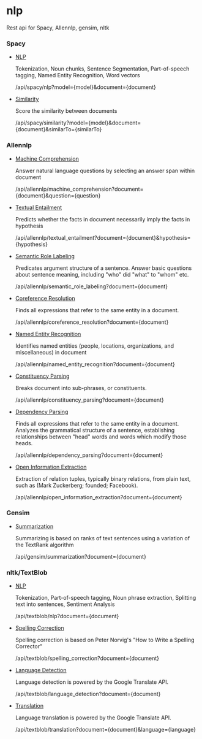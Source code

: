 # nlp

Rest api for Spacy, Allennlp, gensim, nltk

### Spacy
- [NLP](https://spacy.io)

  Tokenization, Noun chunks, Sentence Segmentation, Part-of-speech tagging, Named Entity Recognition, Word vectors

  /api/spacy/nlp?model={model}&document={document}
  
- [Similarity](https://spacy.io)

  Score the similarity between documents
  
  /api/spacy/similarity?model={model}&document={document}&similarTo={similarTo}

### Allennlp
- [Machine Comprehension](https://demo.allennlp.org/machine-comprehension)

  Answer natural language questions by selecting an answer span within document
  
  /api/allennlp/machine_comprehension?document={document}&question={question}
  
- [Textual Entailment](https://demo.allennlp.org/textual-entailment)

  Predicts whether the facts in document necessarily imply the facts in hypothesis
  
  /api/allennlp/textual_entailment?document={document}&hypothesis={hypothesis}
  
- [Semantic Role Labeling](https://demo.allennlp.org/semantic-role-labeling)

  Predicates argument structure of a sentence. Answer basic questions about sentence meaning, including "who" did "what" to "whom" etc.
  
  /api/allennlp/semantic_role_labeling?document={document}
  
- [Coreference Resolution](https://demo.allennlp.org/coreference-resolution)

  Finds all expressions that refer to the same entity in a document.
  
  /api/allennlp/coreference_resolution?document={document}
  
- [Named Entity Recognition](https://demo.allennlp.org/named-entity-recognition)

  Identifies named entities (people, locations, organizations, and miscellaneous) in document
  
  /api/allennlp/named_entity_recognition?document={document}
  
- [Constituency Parsing](https://demo.allennlp.org/constituency-parsing)

  Breaks document into sub-phrases, or constituents.
  
  /api/allennlp/constituency_parsing?document={document}
  
- [Dependency Parsing](https://demo.allennlp.org/dependency-parsing)

  Finds all expressions that refer to the same entity in a document. Analyzes the grammatical structure of a sentence, establishing relationships between "head" words and words which modify those heads.
  
  /api/allennlp/dependency_parsing?document={document}
  
- [Open Information Extraction](https://demo.allennlp.org/open-information-extraction)

  Extraction of relation tuples, typically binary relations, from plain text, such as (Mark Zuckerberg; founded; Facebook).
  
  /api/allennlp/open_information_extraction?document={document}
  
### Gensim
- [Summarization](https://radimrehurek.com/gensim/summarization/summariser.html)

  Summarizing is based on ranks of text sentences using a variation of the TextRank algorithm

  /api/gensim/summarization?document={document}
  
### nltk/TextBlob
- [NLP](https://github.com/sloria/TextBlob)

  Tokenization, Part-of-speech tagging, Noun phrase extraction, Splitting text into sentences, Sentiment Analysis
  
  /api/textblob/nlp?document={document}
  
- [Spelling Correction](https://github.com/sloria/TextBlob)

  Spelling correction is based on Peter Norvig's "How to Write a Spelling Corrector"

  /api/textblob/spelling_correction?document={document}
  
- [Language Detection](https://github.com/sloria/TextBlob)

  Language detection is powered by the Google Translate API.

  /api/textblob/language_detection?document={document}
  
- [Translation](https://github.com/sloria/TextBlob)

  Language translation is powered by the Google Translate API.

  /api/textblob/translation?document={document}&language={language}
